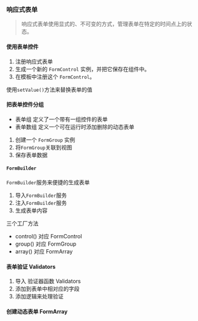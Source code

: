 ### 响应式表单
> 响应式表单使用显式的、不可变的方式，管理表单在特定的时间点上的状态。
#### 使用表单控件
1. 注册响应式表单
2. 生成一个新的 `FormControl` 实例，并把它保存在组件中。
3. 在模板中注册这个 `FormControl`。

使用`setValue()`方法来替换表单的值

#### 把表单控件分组
+ 表单组 定义了一个带有一组控件的表单
+ 表单数组 定义一个可在运行时添加删除的动态表单

1. 创建一个 `FormGroup` 实例
2. 将`FormGroup`关联到视图
3. 保存表单数据

#### `FormBuilder`
`FormBuilder`服务来便捷的生成表单

1. 导入`FormBuilder`服务
2. 注入`FormBuilder`服务
3. 生成表单内容

三个工厂方法
+ control() 对应  FormControl
+ group()  对应   FormGroup
+ array()  对应   FormArray

#### 表单验证 Validators
1. 导入 验证器函数 Validators
2. 添加到表单中相对应的字段
3. 添加逻辑来处理验证

#### 创建动态表单 FormArray

